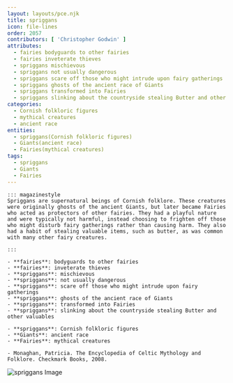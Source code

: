 ```yaml
---
layout: layouts/pce.njk
title: spriggans
icon: file-lines
order: 2057
contributors: [ 'Christopher Godwin' ]
attributes:
  - fairies bodyguards to other fairies
  - fairies inveterate thieves
  - spriggans mischievous
  - spriggans not usually dangerous
  - spriggans scare off those who might intrude upon fairy gatherings
  - spriggans ghosts of the ancient race of Giants
  - spriggans transformed into Fairies
  - spriggans slinking about the countryside stealing Butter and other valuables
categories:
  - Cornish folkloric figures
  - mythical creatures
  - ancient race
entities:
  - spriggans(Cornish folkloric figures)
  - Giants(ancient race)
  - Fairies(mythical creatures)
tags:
  - spriggans
  - Giants
  - Fairies
---
```

``` tab [group1:Info]
::: magazinestyle
Spriggans are supernatural beings of Cornish folklore. These creatures were originally ghosts of the ancient Giants, but later became Fairies who acted as protectors of other fairies. They had a playful nature and were typically not harmful, instead choosing to frighten off those who might disturb fairy gatherings rather than causing harm. They also had a habit of stealing valuable items, such as butter, as was common with many other fairy creatures.

:::
```
``` tab [group1:Attributes]
- **fairies**: bodyguards to other fairies
- **fairies**: inveterate thieves
- **spriggans**: mischievous
- **spriggans**: not usually dangerous
- **spriggans**: scare off those who might intrude upon fairy gatherings
- **spriggans**: ghosts of the ancient race of Giants
- **spriggans**: transformed into Fairies
- **spriggans**: slinking about the countryside stealing Butter and other valuables
```
``` tab [group1:Entities]
- **spriggans**: Cornish folkloric figures
- **Giants**: ancient race
- **Fairies**: mythical creatures
```
``` tab [group1:Sources]
- Monaghan, Patricia. The Encyclopedia of Celtic Mythology and Folklore. Checkmark Books, 2008.
```
![spriggans Image](['https://upload.wikimedia.org/wikipedia/commons/thumb/4/40/Spriggan_sculpture_by_Marilyn_Collins%2C_Parkland_Walk%2C_Haringey.jpg/1200px-Spriggan_sculpture_by_Marilyn_Collins%2C_Parkland_Walk%2C_Haringey.jpg'])
